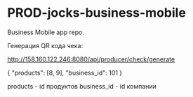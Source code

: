# PROD-jocks-business-mobile
Business Mobile app repo.

Генерация QR кода чека:


http://158.160.122.246:8080/api/producer/check/generate

{
    "products": [8, 9],
    "business_id": 101
}

products - id продуктов
business_id - id компании
